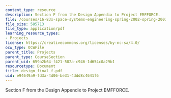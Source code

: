 ```yaml
---
content_type: resource
description: Section F from the Design Appendix to Project EMFFORCE.
file: /courses/16-83x-space-systems-engineering-spring-2002-spring-2003/e94649a9fd3a4d06be314ddd8c4641f6_design_final_f.pdf
file_size: 585713
file_type: application/pdf
learning_resource_types:
- Projects
license: https://creativecommons.org/licenses/by-nc-sa/4.0/
ocw_type: OCWFile
parent_title: Projects
parent_type: CourseSection
parent_uid: 659a2b64-f421-582a-c946-1d654c0a29b1
resourcetype: Document
title: design_final_f.pdf
uid: e94649a9-fd3a-4d06-be31-4ddd8c4641f6
---
```

Section F from the Design Appendix to Project EMFFORCE.
